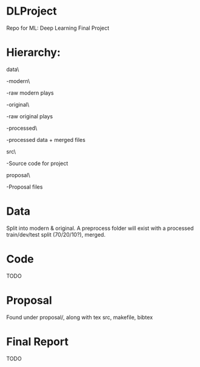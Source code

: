 # DLProject
Repo for ML: Deep Learning Final Project

# Hierarchy:
data\\

 -modern\\
 
  -raw modern plays
  
 -original\\
 
  -raw original plays
  
 -processed\\
 
  -processed data + merged files


src\\

 -Source code for project

proposal\\

 -Proposal files
   
# Data
  Split into modern & original. A preprocess folder will exist with a processed train/dev/test split (70/20/10?), merged.
  
# Code
  TODO
  
# Proposal
Found under proposal/, along with tex src, makefile, bibtex

# Final Report
  TODO
